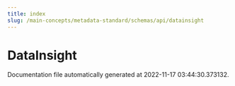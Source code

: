```yaml
---
title: index
slug: /main-concepts/metadata-standard/schemas/api/datainsight
---
```


# DataInsight

Documentation file automatically generated at 2022-11-17 03:44:30.373132.
